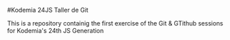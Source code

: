 #Kodemia 24JS Taller de Git

This is a repository containig the first exercise of the Git & GTithub sessions for Kodemia's 24th JS Generation
